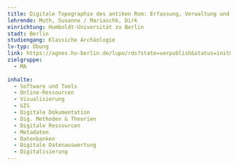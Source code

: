 ```yaml
---
title: Digitale Topographie des antiken Rom: Erfassung, Verwaltung und Präsentation von räumlichen Daten (GIS)
lehrende: Muth, Susanne / Mariaschk, Dirk
einrichtung: Humboldt-Universität zu Berlin
stadt: Berlin
studiengang: Klassiche Archäologie
lv-typ: Übung
link: https://agnes.hu-berlin.de/lupo/rds?state=verpublish&status=init&vmfile=no&publishid=218887&moduleCall=webInfo&publishConfFile=webInfo&publishSubDir=veranstaltung
zielgruppe:
  - MA
  
inhalte:
  - Software und Tools
  - Online-Ressourcen
  - Visualisierung
  - GIS
  - Digitale Dokumentation
  - Dig. Methoden & Theorien
  - Digitale Ressourcen
  - Metadaten
  - Datenbanken
  - Digitale Datenauswertung
  - Digitalisierung
---
```

 
